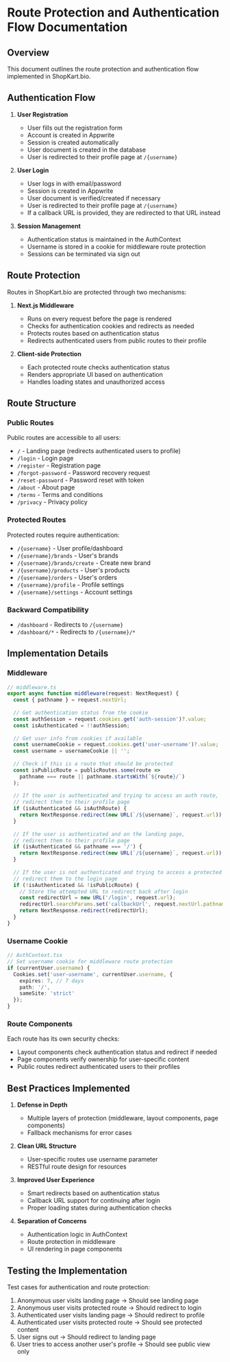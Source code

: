 # Route Protection and Authentication Flow Documentation

## Overview

This document outlines the route protection and authentication flow implemented in ShopKart.bio.

## Authentication Flow

1. **User Registration**
   - User fills out the registration form
   - Account is created in Appwrite
   - Session is created automatically
   - User document is created in the database
   - User is redirected to their profile page at `/{username}`

2. **User Login**
   - User logs in with email/password
   - Session is created in Appwrite
   - User document is verified/created if necessary
   - User is redirected to their profile page at `/{username}`
   - If a callback URL is provided, they are redirected to that URL instead

3. **Session Management**
   - Authentication status is maintained in the AuthContext
   - Username is stored in a cookie for middleware route protection
   - Sessions can be terminated via sign out

## Route Protection

Routes in ShopKart.bio are protected through two mechanisms:

1. **Next.js Middleware**
   - Runs on every request before the page is rendered
   - Checks for authentication cookies and redirects as needed
   - Protects routes based on authentication status
   - Redirects authenticated users from public routes to their profile

2. **Client-side Protection**
   - Each protected route checks authentication status
   - Renders appropriate UI based on authentication
   - Handles loading states and unauthorized access

## Route Structure

### Public Routes
Public routes are accessible to all users:
- `/` - Landing page (redirects authenticated users to profile)
- `/login` - Login page
- `/register` - Registration page
- `/forgot-password` - Password recovery request
- `/reset-password` - Password reset with token
- `/about` - About page
- `/terms` - Terms and conditions
- `/privacy` - Privacy policy

### Protected Routes
Protected routes require authentication:
- `/{username}` - User profile/dashboard
- `/{username}/brands` - User's brands
- `/{username}/brands/create` - Create new brand
- `/{username}/products` - User's products
- `/{username}/orders` - User's orders
- `/{username}/profile` - Profile settings
- `/{username}/settings` - Account settings

### Backward Compatibility
- `/dashboard` - Redirects to `/{username}`
- `/dashboard/*` - Redirects to `/{username}/*`

## Implementation Details

### Middleware
```typescript
// middleware.ts
export async function middleware(request: NextRequest) {
  const { pathname } = request.nextUrl;
  
  // Get authentication status from the cookie
  const authSession = request.cookies.get('auth-session')?.value;
  const isAuthenticated = !!authSession;
  
  // Get user info from cookies if available
  const usernameCookie = request.cookies.get('user-username')?.value;
  const username = usernameCookie || '';
  
  // Check if this is a route that should be protected
  const isPublicRoute = publicRoutes.some(route => 
    pathname === route || pathname.startsWith(`${route}/`)
  );
  
  // If the user is authenticated and trying to access an auth route, 
  // redirect them to their profile page
  if (isAuthenticated && isAuthRoute) {
    return NextResponse.redirect(new URL(`/${username}`, request.url));
  }
  
  // If the user is authenticated and on the landing page,
  // redirect them to their profile page
  if (isAuthenticated && pathname === '/') {
    return NextResponse.redirect(new URL(`/${username}`, request.url));
  }
  
  // If the user is not authenticated and trying to access a protected route,
  // redirect them to the login page
  if (!isAuthenticated && !isPublicRoute) {
    // Store the attempted URL to redirect back after login
    const redirectUrl = new URL('/login', request.url);
    redirectUrl.searchParams.set('callbackUrl', request.nextUrl.pathname);
    return NextResponse.redirect(redirectUrl);
  }
}
```

### Username Cookie
```typescript
// AuthContext.tsx
// Set username cookie for middleware route protection
if (currentUser.username) {
  Cookies.set('user-username', currentUser.username, { 
    expires: 7, // 7 days
    path: '/',
    sameSite: 'strict'
  });
}
```

### Route Components
Each route has its own security checks:
- Layout components check authentication status and redirect if needed
- Page components verify ownership for user-specific content
- Public routes redirect authenticated users to their profiles

## Best Practices Implemented

1. **Defense in Depth**
   - Multiple layers of protection (middleware, layout components, page components)
   - Fallback mechanisms for error cases

2. **Clean URL Structure**
   - User-specific routes use username parameter
   - RESTful route design for resources

3. **Improved User Experience**
   - Smart redirects based on authentication status
   - Callback URL support for continuing after login
   - Proper loading states during authentication checks

4. **Separation of Concerns**
   - Authentication logic in AuthContext
   - Route protection in middleware
   - UI rendering in page components

## Testing the Implementation

Test cases for authentication and route protection:
1. Anonymous user visits landing page -> Should see landing page
2. Anonymous user visits protected route -> Should redirect to login
3. Authenticated user visits landing page -> Should redirect to profile
4. Authenticated user visits protected route -> Should see protected content
5. User signs out -> Should redirect to landing page
6. User tries to access another user's profile -> Should see public view only